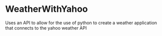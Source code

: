 # WeatherWithYahoo
Uses an API to allow for the use of python to create a weather application that connects to the yahoo weather API

